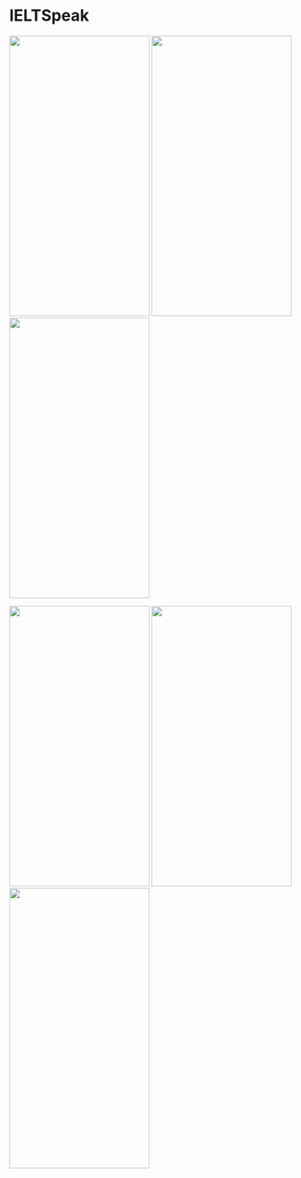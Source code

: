 # IELTSpeak

<p float="left">
  <img src="https://user-images.githubusercontent.com/81459697/201522376-d3f850dc-c4cc-47c4-9214-41e116cc4b81.png" width="250" height="500">
  <img src="https://user-images.githubusercontent.com/81459697/201522434-bbb91654-b4f8-4dd3-b711-8403656ff6f3.png" width="250" height="500">
  <img src="https://user-images.githubusercontent.com/81459697/201522428-2c40ae9d-0d2d-4159-ad9c-a9469bf2fd98.png" width="250" height="500">
</p>

<p float="left">
  <img src="https://user-images.githubusercontent.com/81459697/201522445-16a0ee1b-e271-41cc-b684-f56141e76df1.png" width="250" height="500">
  <img src="https://user-images.githubusercontent.com/81459697/201522450-213823e7-0199-4af9-bdf0-062cb427083d.png"width="250" height="500">
  <img src="https://user-images.githubusercontent.com/81459697/201522454-e5d9efca-4a65-45ef-aea4-74f8f6c4d15e.png" width="250" height="500">
</p>
